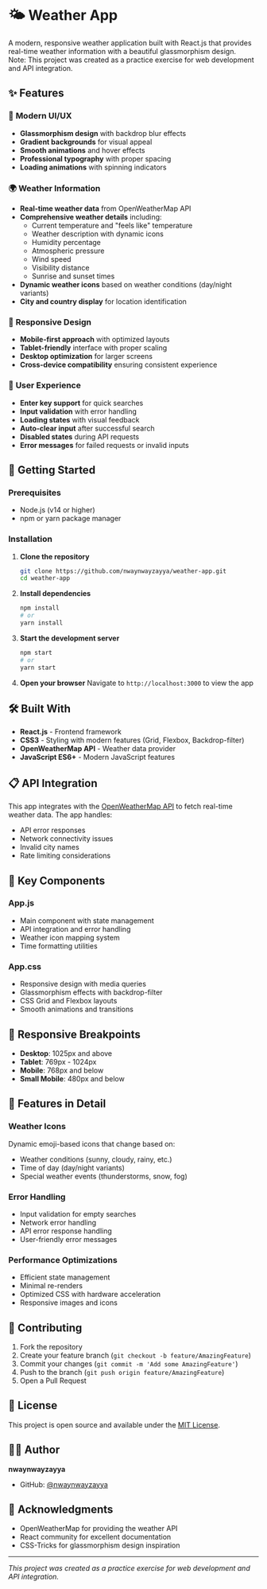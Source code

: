# 🌤️ Weather App

A modern, responsive weather application built with React.js that provides real-time weather information with a beautiful glassmorphism design. <br/>
Note: This project was created as a practice exercise for web development and API integration.

## ✨ Features

### 🎨 **Modern UI/UX**
- **Glassmorphism design** with backdrop blur effects
- **Gradient backgrounds** for visual appeal
- **Smooth animations** and hover effects
- **Professional typography** with proper spacing
- **Loading animations** with spinning indicators

### 🌍 **Weather Information**
- **Real-time weather data** from OpenWeatherMap API
- **Comprehensive weather details** including:
  - Current temperature and "feels like" temperature
  - Weather description with dynamic icons
  - Humidity percentage
  - Atmospheric pressure
  - Wind speed
  - Visibility distance
  - Sunrise and sunset times
- **Dynamic weather icons** based on weather conditions (day/night variants)
- **City and country display** for location identification

### 📱 **Responsive Design**
- **Mobile-first approach** with optimized layouts
- **Tablet-friendly** interface with proper scaling
- **Desktop optimization** for larger screens
- **Cross-device compatibility** ensuring consistent experience

### 🔧 **User Experience**
- **Enter key support** for quick searches
- **Input validation** with error handling
- **Loading states** with visual feedback
- **Auto-clear input** after successful search
- **Disabled states** during API requests
- **Error messages** for failed requests or invalid inputs

## 🚀 Getting Started

### Prerequisites
- Node.js (v14 or higher)
- npm or yarn package manager

### Installation

1. **Clone the repository**
   ```bash
   git clone https://github.com/nwaynwayzayya/weather-app.git
   cd weather-app
   ```

2. **Install dependencies**
   ```bash
   npm install
   # or
   yarn install
   ```

3. **Start the development server**
   ```bash
   npm start
   # or
   yarn start
   ```

4. **Open your browser**
   Navigate to `http://localhost:3000` to view the app

## 🛠️ Built With

- **React.js** - Frontend framework
- **CSS3** - Styling with modern features (Grid, Flexbox, Backdrop-filter)
- **OpenWeatherMap API** - Weather data provider
- **JavaScript ES6+** - Modern JavaScript features

## 📋 API Integration

This app integrates with the [OpenWeatherMap API](https://openweathermap.org/api) to fetch real-time weather data. The app handles:

- API error responses
- Network connectivity issues
- Invalid city names
- Rate limiting considerations

## 🎯 Key Components

### App.js
- Main component with state management
- API integration and error handling
- Weather icon mapping system
- Time formatting utilities

### App.css
- Responsive design with media queries
- Glassmorphism effects with backdrop-filter
- CSS Grid and Flexbox layouts
- Smooth animations and transitions

## 📱 Responsive Breakpoints

- **Desktop**: 1025px and above
- **Tablet**: 769px - 1024px
- **Mobile**: 768px and below
- **Small Mobile**: 480px and below

## 🌟 Features in Detail

### Weather Icons
Dynamic emoji-based icons that change based on:
- Weather conditions (sunny, cloudy, rainy, etc.)
- Time of day (day/night variants)
- Special weather events (thunderstorms, snow, fog)

### Error Handling
- Input validation for empty searches
- Network error handling
- API error response handling
- User-friendly error messages

### Performance Optimizations
- Efficient state management
- Minimal re-renders
- Optimized CSS with hardware acceleration
- Responsive images and icons

## 🤝 Contributing

1. Fork the repository
2. Create your feature branch (`git checkout -b feature/AmazingFeature`)
3. Commit your changes (`git commit -m 'Add some AmazingFeature'`)
4. Push to the branch (`git push origin feature/AmazingFeature`)
5. Open a Pull Request

## 📝 License

This project is open source and available under the [MIT License](LICENSE).

## 👨‍💻 Author

**nwaynwayzayya**
- GitHub: [@nwaynwayzayya](https://github.com/nwaynwayzayya)

## 🙏 Acknowledgments

- OpenWeatherMap for providing the weather API
- React community for excellent documentation
- CSS-Tricks for glassmorphism design inspiration

---

*This project was created as a practice exercise for web development and API integration.*
